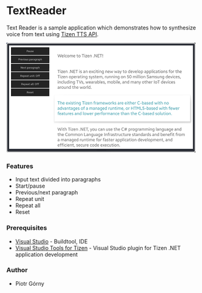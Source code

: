 # TextReader
Text Reader is a sample application which demonstrates how to synthesize voice
from text using [Tizen TTS API](https://samsung.github.io/TizenFX/stable/api/Tizen.Uix.Tts.html).

![Main page - reading state](./Screenshots/screenshot_1.png)

### Features
* Input text divided into paragraphs
* Start/pause
* Previous/next paragraph
* Repeat unit
* Repeat all
* Reset

### Prerequisites

* [Visual Studio](https://www.visualstudio.com/) - Buildtool, IDE
* [Visual Studio Tools for Tizen](https://docs.tizen.org/application/vstools/install) - Visual Studio plugin for Tizen .NET application development

### Author
* Piotr Górny
